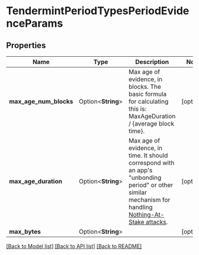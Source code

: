 # TendermintPeriodTypesPeriodEvidenceParams

## Properties

Name | Type | Description | Notes
------------ | ------------- | ------------- | -------------
**max_age_num_blocks** | Option<**String**> | Max age of evidence, in blocks.  The basic formula for calculating this is: MaxAgeDuration / {average block time}. | [optional]
**max_age_duration** | Option<**String**> | Max age of evidence, in time.  It should correspond with an app's \"unbonding period\" or other similar mechanism for handling [Nothing-At-Stake attacks](https://github.com/ethereum/wiki/wiki/Proof-of-Stake-FAQ#what-is-the-nothing-at-stake-problem-and-how-can-it-be-fixed). | [optional]
**max_bytes** | Option<**String**> |  | [optional]

[[Back to Model list]](../README.md#documentation-for-models) [[Back to API list]](../README.md#documentation-for-api-endpoints) [[Back to README]](../README.md)


